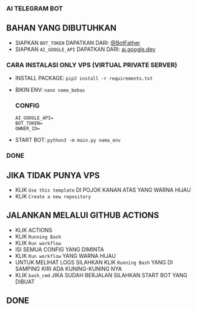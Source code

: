 ### AI TELEGRAM BOT
   ## BAHAN YANG DIBUTUHKAN 
   - SIAPKAN `BOT_TOKEN` DAPATKAN DARI: [@BotFather](https://t.me/BotFather)
   - SIAPKAN `AI_GOOGLE_API` DAPATKAN DARI: [ai.google.dev](https://ai.google.dev)

### CARA INSTALASI ONLY VPS (VIRTUAL PRIVATE SERVER)
   - INSTALL PACKAGE: `pip3 install -r requirements.txt`
   - BIKIN ENV: `nano nama_bebas`
      ### CONFIG
         
         AI_GOOGLE_API=
         BOT_TOKEN=
         OWNER_ID=
         
   - START BOT: `python3 -m main.py nama_env`

### DONE

## JIKA TIDAK PUNYA VPS 
- KLIK `Use this template` DI POJOK KANAN ATAS YANG WARNA HIJAU
- KLIK `Create a new repository`
## JALANKAN MELALUI GITHUB ACTIONS
- KLIK ACTIONS
- KLIK `Running Bash`
- KLIK `Run workflow`
- ISI SEMUA CONFIG YANG DIMINTA
- KLIK `Run workflow` YANG WARNA HIJAU
- UNTUK MELIHAT LOGS SILAHKAN KLIK `Running Bash` YANG DI SAMPING KIRI ADA KUNING-KUNING NYA
- KLIK `bash_cmd` JIKA SUDAH BERJALAN SILAHKAN START BOT YANG DIBUAT
## DONE
